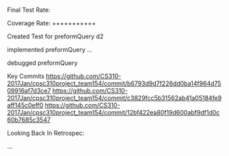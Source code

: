 Final Test Rate: 

Coverage Rate: +++++++++++

Created Test for preformQuery d2

implemented preformQuery ...

debugged preformQuery


Key Commits
https://github.com/CS310-2017Jan/cpsc310project_team154/commit/b6793d9d7f226dd0ba14f964d7509916af7d3ce7
https://github.com/CS310-2017Jan/cpsc310project_team154/commit/c3829fcc5b31562ab41a05184fe9aff145c0eff0
https://github.com/CS310-2017Jan/cpsc310project_team154/commit/12bf422ea80f19d600abf9df1d0c60b7685c3547


Looking Back In Retrospec:

...
